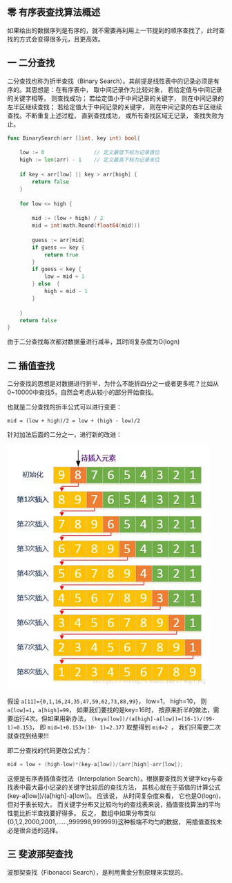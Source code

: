 ## 零 有序表查找算法概述

如果给出的数据序列是有序的，就不需要再利用上一节提到的顺序查找了，此时查找的方式会变得很多元，且更高效。

## 一 二分查找

二分查找也称为折半查找（Binary Search）。其前提是线性表中的记录必须是有序的。其思想是：在有序表中， 取中间记录作为比较对象， 若给定值与中间记录的关键字相等， 则查找成功； 若给定值小于中间记录的关键字， 则在中间记录的左半区继续查找； 若给定值大于中间记录的关键字， 则在中间记录的右半区继续查找。不断重复上述过程， 直到查找成功， 或所有查找区域无记录， 查找失败为止。  

```go
func BinarySearch(arr []int, key int) bool{

	low := 0				// 定义最低下标为记录首位
	high := len(arr) - 1	// 定义最高下标为记录末位

	if key < arr[low] || key > arr[high] {
		return false
	}

	for low <= high {

		mid := (low + high) / 2
		mid = int(math.Round(float64(mid)))

		guess := arr[mid]
		if guess == key {
			return true
		}
		if guess < key {
			low = mid + 1
		} else  {
			high = mid - 1
		}

	}
	return false
}
```

由于二分查找每次都对数据量进行减半，其时间复杂度为O(logn)

## 二 插值查找

二分查找的思想是对数据进行折半，为什么不能折四分之一或者更多呢？比如从0~10000中查找5，自然会考虑从较小的部分开始查找。

也就是二分查找的折半公式可以进行变更：
```
mid = (low + high)/2 = low + (high - low)/2
```

针对加法后面的二分之一，进行新的改进：  

![](../images/algorithm/sort-02.png)  

假设 `a[11]={0,1,16,24,35,47,59,62,73,88,99}`， low=1， high=10， 则`a[low]=1`，`a[high]=99`， 如果我们要找的是key=16时， 按原来折半的做法，需要运行4次。但如果用新办法， `(keya[low])/(a[high]-a[low])=(16-1)/(99-1)≈0.153`， 即 `mid≈1+0.153×(10-
1)=2.377` 取整得到 `mid=2 `， 我们只需要二次就查找到结果!!! 

即二分查找的代码更改公式为：
```go
mid = low + (high-low)*(key-a[low])/(arr[high]-arr[low]);
```

这便是有序表插值查找法（Interpolation Search）。根据要查找的关键字key与查找表中最大最小记录的关键字比较后的查找方法， 其核心就在于插值的计算公式(key-a[low])/(a[high]-a[low])。 应该说， 从时间复杂度来看， 它也是O(logn)， 但对于表长较大， 而关键字分布又比较均匀的查找表来说，插值查找算法的平均性能比折半查找要好得多。 反之， 数组中如果分布类似{0,1,2,2000,2001,......,999998,999999}这种极端不均匀的数据， 用插值查找未必是很合适的选择。

## 三 斐波那契查找

波那契查找（Fibonacci Search），是利用黄金分割原理来实现的。

```go

```

